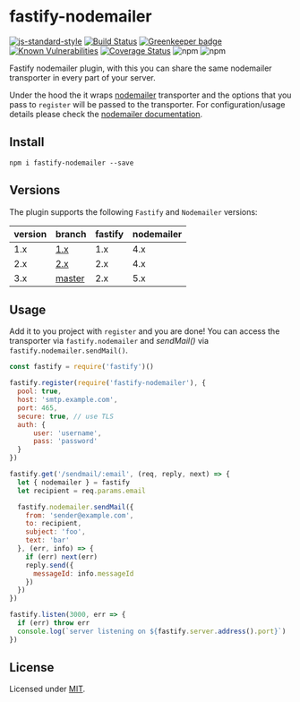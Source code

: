# fastify-nodemailer

[![js-standard-style](https://img.shields.io/badge/code%20style-standard-brightgreen.svg?style=flat)](http://standardjs.com/)
[![Build Status](https://travis-ci.org/lependu/fastify-nodemailer.svg?branch=master)](https://travis-ci.org/lependu/fastify-nodemailer)
[![Greenkeeper badge](https://badges.greenkeeper.io/lependu/fastify-nodemailer.svg)](https://greenkeeper.io/)
[![Known Vulnerabilities](https://snyk.io/test/github/lependu/fastify-nodemailer/badge.svg)](https://snyk.io/test/github/lependu/fastify-nodemailer)
[![Coverage Status](https://coveralls.io/repos/github/lependu/fastify-nodemailer/badge.svg?branch=master)](https://coveralls.io/github/lependu/fastify-nodemailer?branch=master)
![npm](https://img.shields.io/npm/v/fastify-nodemailer.svg)
![npm](https://img.shields.io/npm/dm/fastify-nodemailer.svg)


Fastify nodemailer plugin, with this you can share the same nodemailer transporter in every part of your server.

Under the hood the it wraps [nodemailer](https://github.com/nodemailer/nodemailer) transporter and the options that you pass to `register` will be passed to the transporter. For configuration/usage details please check the [nodemailer documentation](https://nodemailer.com/usage/).

## Install
```
npm i fastify-nodemailer --save
```

## Versions

The plugin supports the following `Fastify` and `Nodemailer` versions:  

version | branch | fastify | nodemailer  
--------|--------|---------|------------  
1.x | [1.x](https://github.com/lependu/fastify-nodemailer/tree/1.x) | 1.x | 4.x  
2.x | [2.x](https://github.com/lependu/fastify-nodemailer/tree/2.x) | 2.x | 4.x  
3.x | [master](https://github.com/lependu/fastify-nodemailer) | 2.x | 5.x  

## Usage
Add it to you project with `register` and you are done!
You can access the transporter via `fastify.nodemailer` and *sendMail()* via `fastify.nodemailer.sendMail()`.
```js
const fastify = require('fastify')()

fastify.register(require('fastify-nodemailer'), {
  pool: true,
  host: 'smtp.example.com',
  port: 465,
  secure: true, // use TLS
  auth: {
      user: 'username',
      pass: 'password'
  }
})

fastify.get('/sendmail/:email', (req, reply, next) => {
  let { nodemailer } = fastify
  let recipient = req.params.email

  fastify.nodemailer.sendMail({
    from: 'sender@example.com',
    to: recipient,
    subject: 'foo',
    text: 'bar'
  }, (err, info) => {
    if (err) next(err)
    reply.send({
      messageId: info.messageId
    })
  })
})

fastify.listen(3000, err => {
  if (err) throw err
  console.log(`server listening on ${fastify.server.address().port}`)
})
```

## License

Licensed under [MIT](./LICENSE).

